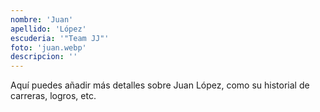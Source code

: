 ```yaml
---
nombre: 'Juan'
apellido: 'López'
escuderia: '"Team JJ"'
foto: 'juan.webp'
descripcion: ''
---
```


Aquí puedes añadir más detalles sobre Juan López, como su historial de carreras, logros, etc.
